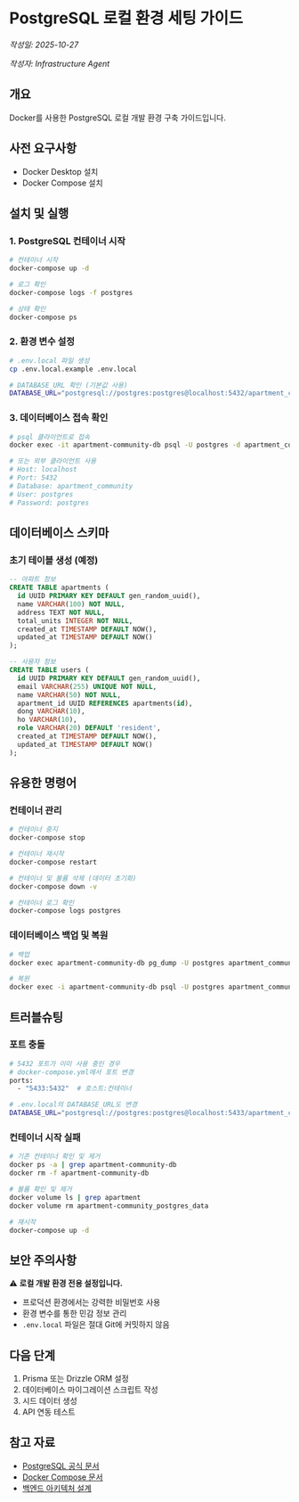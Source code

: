 # PostgreSQL 로컬 환경 세팅 가이드

*작성일: 2025-10-27*

*작성자: Infrastructure Agent*

## 개요

Docker를 사용한 PostgreSQL 로컬 개발 환경 구축 가이드입니다.

## 사전 요구사항

- Docker Desktop 설치
- Docker Compose 설치

## 설치 및 실행

### 1. PostgreSQL 컨테이너 시작

```bash
# 컨테이너 시작
docker-compose up -d

# 로그 확인
docker-compose logs -f postgres

# 상태 확인
docker-compose ps
```

### 2. 환경 변수 설정

```bash
# .env.local 파일 생성
cp .env.local.example .env.local

# DATABASE_URL 확인 (기본값 사용)
DATABASE_URL="postgresql://postgres:postgres@localhost:5432/apartment_community"
```

### 3. 데이터베이스 접속 확인

```bash
# psql 클라이언트로 접속
docker exec -it apartment-community-db psql -U postgres -d apartment_community

# 또는 외부 클라이언트 사용
# Host: localhost
# Port: 5432
# Database: apartment_community
# User: postgres
# Password: postgres
```

## 데이터베이스 스키마

### 초기 테이블 생성 (예정)

```sql
-- 아파트 정보
CREATE TABLE apartments (
  id UUID PRIMARY KEY DEFAULT gen_random_uuid(),
  name VARCHAR(100) NOT NULL,
  address TEXT NOT NULL,
  total_units INTEGER NOT NULL,
  created_at TIMESTAMP DEFAULT NOW(),
  updated_at TIMESTAMP DEFAULT NOW()
);

-- 사용자 정보
CREATE TABLE users (
  id UUID PRIMARY KEY DEFAULT gen_random_uuid(),
  email VARCHAR(255) UNIQUE NOT NULL,
  name VARCHAR(50) NOT NULL,
  apartment_id UUID REFERENCES apartments(id),
  dong VARCHAR(10),
  ho VARCHAR(10),
  role VARCHAR(20) DEFAULT 'resident',
  created_at TIMESTAMP DEFAULT NOW(),
  updated_at TIMESTAMP DEFAULT NOW()
);
```

## 유용한 명령어

### 컨테이너 관리

```bash
# 컨테이너 중지
docker-compose stop

# 컨테이너 재시작
docker-compose restart

# 컨테이너 및 볼륨 삭제 (데이터 초기화)
docker-compose down -v

# 컨테이너 로그 확인
docker-compose logs postgres
```

### 데이터베이스 백업 및 복원

```bash
# 백업
docker exec apartment-community-db pg_dump -U postgres apartment_community > backup.sql

# 복원
docker exec -i apartment-community-db psql -U postgres apartment_community < backup.sql
```

## 트러블슈팅

### 포트 충돌

```bash
# 5432 포트가 이미 사용 중인 경우
# docker-compose.yml에서 포트 변경
ports:
  - "5433:5432"  # 호스트:컨테이너

# .env.local의 DATABASE_URL도 변경
DATABASE_URL="postgresql://postgres:postgres@localhost:5433/apartment_community"
```

### 컨테이너 시작 실패

```bash
# 기존 컨테이너 확인 및 제거
docker ps -a | grep apartment-community-db
docker rm -f apartment-community-db

# 볼륨 확인 및 제거
docker volume ls | grep apartment
docker volume rm apartment-community_postgres_data

# 재시작
docker-compose up -d
```

## 보안 주의사항

⚠️ **로컬 개발 환경 전용 설정입니다.**

- 프로덕션 환경에서는 강력한 비밀번호 사용
- 환경 변수를 통한 민감 정보 관리
- `.env.local` 파일은 절대 Git에 커밋하지 않음

## 다음 단계

1. Prisma 또는 Drizzle ORM 설정
2. 데이터베이스 마이그레이션 스크립트 작성
3. 시드 데이터 생성
4. API 연동 테스트

## 참고 자료

- [PostgreSQL 공식 문서](https://www.postgresql.org/docs/)
- [Docker Compose 문서](https://docs.docker.com/compose/)
- [백엔드 아키텍처 설계](../developer/backend-architecture-design.md)
